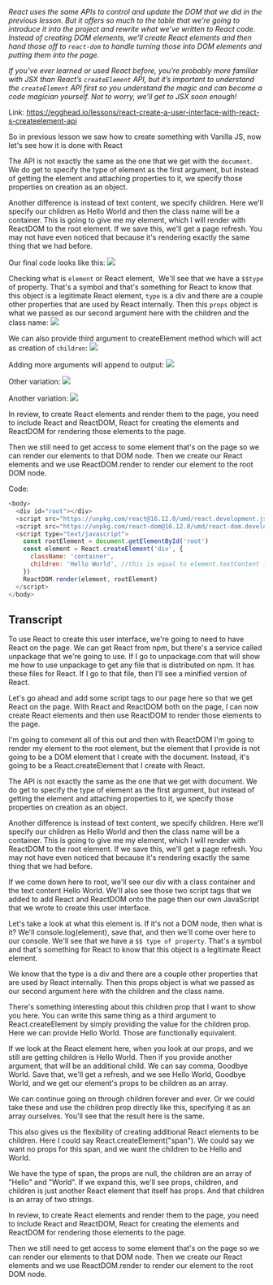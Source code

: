 *React uses the same APIs to control and update the DOM that we did in the previous lesson. But it offers so much to the table that we’re going to introduce it into the project and rewrite what we’ve written to React code. Instead of creating DOM elements, we’ll create React elements and then hand those off to `react-dom` to handle turning those into DOM elements and putting them into the page.*

*If you’ve ever learned or used React before, you’re probably more familiar with JSX than React’s `createElement` API, but it’s important to understand the `createElement` API first so you understand the magic and can become a code magician yourself. Not to worry, we’ll get to JSX soon enough!*

Link: https://egghead.io/lessons/react-create-a-user-interface-with-react-s-createelement-api

So in previous lesson we saw how to create something with Vanilla JS, now let's see how it is done with React

The API is not exactly the same as the one that we get with the `document`. We do get to specify the type of element as the first argument, but instead of getting the element and attaching properties to it, we specify those properties on creation as an object.

Another difference is instead of text content, we specify children. Here we'll specify our children as Hello World and then the class name will be a container. This is going to give me my element, which I will render with ReactDOM to the root element. If we save this, we'll get a page refresh. You may not have even noticed that because it's rendering exactly the same thing that we had before.

Our final code looks like this:
![](./assets/Pasted%20image%2020221124153848.png)

Checking what is `element` or React element,  We'll see that we have a `$$type` of property. That's a symbol and that's something for React to know that this object is a legitimate React element, `type` is a div and there are a couple other properties that are used by React internally. Then this `props` object is what we passed as our second argument here with the children and the class name:
![](./assets/Pasted%20image%2020221124154135.png)

We can also provide third argument to createElement method which will act as creation of `children`:
![](./assets/Pasted%20image%2020221124154438.png)

Adding more arguments will append to output:
![](./assets/Pasted%20image%2020221124154619.png)

Other variation:
![](./assets/Pasted%20image%2020221124154645.png)

Another variation:
![](./assets/Pasted%20image%2020221124160137.png)

In review, to create React elements and render them to the page, you need to include React and ReactDOM, React for creating the elements and ReactDOM for rendering those elements to the page.

Then we still need to get access to some element that's on the page so we can render our elements to that DOM node. Then we create our React elements and we use ReactDOM.render to render our element to the root DOM node.

Code:
```js
<body>
  <div id="root"></div>
  <script src="https://unpkg.com/react@16.12.0/umd/react.development.js"></script>
  <script src="https://unpkg.com/react-dom@16.12.0/umd/react-dom.development.js"></script>
  <script type="text/javascript">
    const rootElement = document.getElementById('root')
    const element = React.createElement('div', {
      className: 'container', 
      children: 'Hello World', //this is equal to element.textContent in Vanilla
    })
    ReactDOM.render(element, rootElement)
  </script>
</body>
```

## Transcript
To use React to create this user interface, we're going to need to have React on the page. We can get React from npm, but there's a service called unpackage that we're going to use. If I go to unpackage.com that will show me how to use unpackage to get any file that is distributed on npm. It has these files for React. If I go to that file, then I'll see a minified version of React.

Let's go ahead and add some script tags to our page here so that we get React on the page. With React and ReactDOM both on the page, I can now create React elements and then use ReactDOM to render those elements to the page.

I'm going to comment all of this out and then with ReactDOM I'm going to render my element to the root element, but the element that I provide is not going to be a DOM element that I create with the document. Instead, it's going to be a React.createElement that I create with React.

The API is not exactly the same as the one that we get with document. We do get to specify the type of element as the first argument, but instead of getting the element and attaching properties to it, we specify those properties on creation as an object.

Another difference is instead of text content, we specify children. Here we'll specify our children as Hello World and then the class name will be a container. This is going to give me my element, which I will render with ReactDOM to the root element. If we save this, we'll get a page refresh. You may not have even noticed that because it's rendering exactly the same thing that we had before.

If we come down here to root, we'll see our div with a class container and the text content Hello World. We'll also see those two script tags that we added to add React and ReactDOM onto the page then our own JavaScript that we wrote to create this user interface.

Let's take a look at what this element is. If it's not a DOM node, then what is it? We'll console.log(element), save that, and then we'll come over here to our console. We'll see that we have a `$$ type of property`. That's a symbol and that's something for React to know that this object is a legitimate React element.

We know that the type is a div and there are a couple other properties that are used by React internally. Then this props object is what we passed as our second argument here with the children and the class name.

There's something interesting about this children prop that I want to show you here. You can write this same thing as a third argument to React.createElement by simply providing the value for the children prop. Here we can provide Hello World. Those are functionally equivalent.

If we look at the React element here, when you look at our props, and we still are getting children is Hello World. Then if you provide another argument, that will be an additional child. We can say comma, Goodbye World. Save that, we'll get a refresh, and we see Hello World, Goodbye World, and we get our element's props to be children as an array.

We can continue going on through children forever and ever. Or we could take these and use the children prop directly like this, specifying it as an array ourselves. You'll see that the result here is the same.

This also gives us the flexibility of creating additional React elements to be children. Here I could say React.createElement("span"). We could say we want no props for this span, and we want the children to be Hello and World.

We have the type of span, the props are null, the children are an array of "Hello" and "World". If we expand this, we'll see props, children, and children is just another React element that itself has props. And that children is an array of two strings.

In review, to create React elements and render them to the page, you need to include React and ReactDOM, React for creating the elements and ReactDOM for rendering those elements to the page.

Then we still need to get access to some element that's on the page so we can render our elements to that DOM node. Then we create our React elements and we use ReactDOM.render to render our element to the root DOM node.
